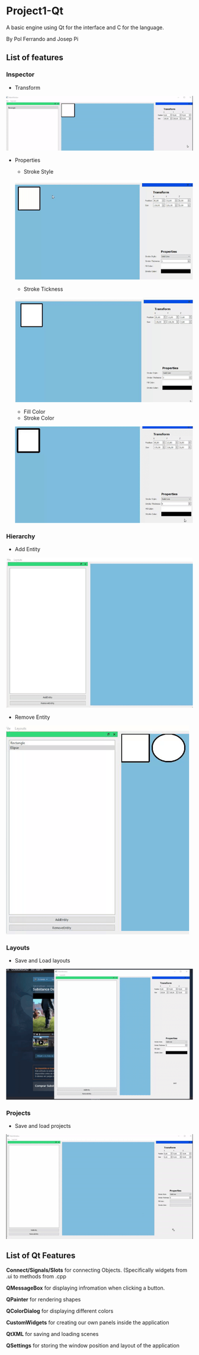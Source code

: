 # Project1-Qt
A basic engine using Qt for the interface and C for the language.

By Pol Ferrando and Josep Pi

## List of features
### Inspector
- Transform

![transform](transform.gif)

- Properties
  - Stroke Style
  
  ![stroke](line_type.gif)
  
  - Stroke Tickness
  
  ![tickness](line_thickness.gif)
  
  - Fill Color  
  - Stroke Color
  
  ![fill](colors.gif)

### Hierarchy
- Add Entity

![add](add_entity.gif)

- Remove Entity

![remove](remove_entity.gif)


### Layouts
- Save and Load layouts

![layouts](save_layout.gif)
  
### Projects
- Save and load projects

![save_load](save_load.gif)

## List of Qt Features
**Connect/Signals/Slots** for connecting Objects. (Specifically widgets from .ui to methods from .cpp

**QMessageBox** for displaying infromation when clicking a button.

**QPainter** for rendering shapes

**QColorDialog** for displaying different colors

**CustomWidgets** for creating our own panels inside the application

**QtXML** for saving and loading scenes

**QSettings** for storing the window position and layout of the application




